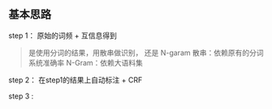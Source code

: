 
## 基本思路

step 1： 原始的词频 + 互信息得到 

 > 是使用分词的结果，用散串做识别， 还是 N-garam
 > 散串：依赖原有的分词系统准确率
 > N-Gram：依赖大语料集

step 2： 在step1的结果上自动标注 + CRF

step 3 : 